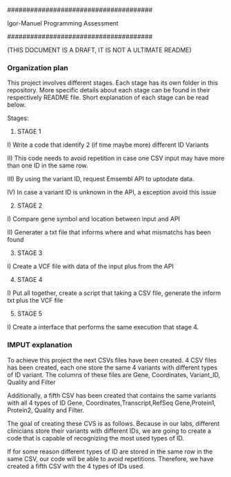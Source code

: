 ######################################

 Igor-Manuel Programming Assessment

######################################


(THIS DOCUMENT IS A DRAFT, IT IS NOT A ULTIMATE README)


### Organization plan ###

This project involves different stages. 
Each stage has its own folder in this repository.
More specific details about each stage can be found in their respectively README file.
Short explanation of each stage can be read below.

Stages:

1) STAGE 1

I) Write a code that identify 2 (if time maybe more) different ID Variants

II) This code needs to avoid repetition in case one CSV input may have more than one ID in the same row.

III) By using the variant ID, request Emsembl API to uptodate data.

IV) In case a variant ID is unknown in the API, a exception avoid this issue

2) STAGE 2

I) Compare gene symbol and location between input and API

II) Generater a txt file that informs where and what mismatchs has been found


3) STAGE 3

I) Create a VCF file with data of the input plus from the API

4) STAGE 4 

I) Put all together, create a script that taking a CSV file, generate the inform txt plus the VCF file

5) STAGE 5

I) Create a interface that performs the same execution that stage 4.



### IMPUT explanation ###

To achieve this project the next CSVs files have been created.
4 CSV files has been created, each one store the same 4 variants with different types of ID variant.
The columns of these files are
Gene, Coordinates, Variant_ID, Quality and Filter


Additionally, a fifth CSV has been created that contains the same variants with all 4 types of ID
Gene, Coordinates,Transcript,RefSeq Gene,Protein1, Protein2, Quality and Filter. 

The goal of creating these CVS is as follows.
Because in our labs, different clinicians store their variants with different IDs,
we are going to create a code that is capable of recognizing the most used types of ID.

If for some reason different types of ID are stored in the same row in the same CSV,
our code will be able to avoid repetitions. 
Therefore, we have created a fifth CSV with the 4 types of IDs used.
